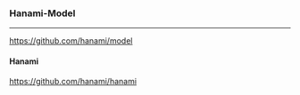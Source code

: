 ### Hanami-Model
---
https://github.com/hanami/model
#### Hanami
https://github.com/hanami/hanami


```



```

```





```
